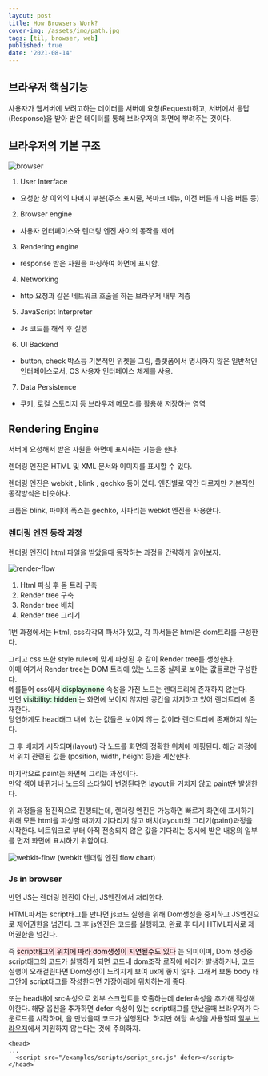 ```yaml
---
layout: post
title: How Browsers Work?
cover-img: /assets/img/path.jpg
tags: [til, browser, web]
published: true
date: '2021-08-14'
---
```


## 브라우저 핵심기능

사용자가 웹서버에 보려고하는 데이터를 서버에 요청(Request)하고, 서버에서 응답(Response)을 받아 받은 데이터를 통해 브라우저의 화면에 뿌려주는 것이다.

## 브라우저의 기본 구조

![browser](https://img1.daumcdn.net/thumb/R1280x0/?scode=mtistory2&fname=https%3A%2F%2Fblog.kakaocdn.net%2Fdn%2FbIakgv%2FbtqFgIlxxAL%2Fq3VfAelodH3aQEt0IpgxLk%2Fimg.png)

1. User Interface
  - 요청한 창 이외의 나머지 부분(주소 표시줄, 북마크 메뉴, 이전 버튼과 다음 버튼 등)

2. Browser engine
  - 사용자 인터페이스와 렌더링 엔진 사이의 동작을 제어

3. Rendering engine
  - response 받은 자원을 파싱하여 화면에 표시함.

4. Networking
  - http 요청과 같은 네트워크 호출을 하는 브라우저 내부 계층

5. JavaScript Interpreter
  - Js 코드를 해석 후 실행

6. UI Backend
  - button, check 박스등 기본적인 위젯을 그림, 플랫폼에서 명시하지 않은 일반적인 인터페이스로서, OS 사용자 인터페이스 체계를 사용.

7. Data Persistence 
  - 쿠키, 로컬 스토리지 등 브라우저 메모리를 활용해 저장하는 영역


## Rendering Engine

서버에 요청해서 받은 자원을 화면에 표시하는 기능을 한다.

렌더링 엔진은 HTML 및 XML 문서와 이미지를 표시할 수 있다.

렌더링 엔진은 webkit , blink , gechko 등이 있다. 엔진별로 약간 다르지만 기본적인 동작방식은 비슷하다.

크롬은 blink, 파이어 폭스는 gechko, 사파리는 webkit 엔진을 사용한다.

### 렌더링 엔진 동작 과정

렌더링 엔진이 html 파일을 받았을때 동작하는 과정을 간략하게 알아보자.

![render-flow](/postimgs/8_14/render-flow.png)

1. Html 파싱 후 돔 트리 구축
2. Render tree 구축
3. Render tree 배치
4. Render tree 그리기

1번 과정에서는 Html, css각각의 파서가 있고, 각 파서들은 html은 dom트리를 구성한다.

그리고 css 또한 style rules에 맞게 파싱된 후 같이 Render tree를 생성한다.  
이때 여기서 Render tree는 DOM 트리에 있는 노드중 실제로 보이는 값들로만 구성한다.  
예를들어 css에서<mark style='background-color: #dcffe4'> display:none</mark> 속성을 가진 노드는 렌더트리에 존재하지 않는다.  
반면 <mark style='background-color: #dcffe4'> visibility: hidden </mark> 는 화면에 보이지 않지만 공간을 차지하고 있어 렌더트리에 존재한다.  
당연하게도 head태그 내에 있는 값들은 보이지 않는 값이라 렌더트리에 존재하지 않는다.

그 후 배치가 시작되며(layout) 각 노드를 화면의 정확한 위치에 매핑된다.
해당 과정에서 위치 관련된 값들 (position, width, height 등)을 계산한다.

마지막으로 paint는 화면에 그리는 과정이다.  
만약 색이 바뀌거나 노드의 스타일이 변경된다면 layout을 거치지 않고 paint만 발생한다.

위 과정들을 점진적으로 진행되는데, 렌더링 엔진은 가능하면 빠르게 화면에 표시하기 위해 모든 html을 파싱할 때까지 기다리지 않고 배치(layout)와 그리기(paint)과정을 시작한다.
네트워크로 부터 아직 전송되지 않은 값을 기다리는 동시에 받은 내용의 일부를 먼저 화면에 표시하기 위함이다.

![webkit-flow](/postimgs/8_14/webkit_flow.png)
(webkit 렌더링 엔진 flow chart)

### Js in browser

반면 JS는 렌더링 엔진이 아닌, JS엔진에서 처리한다.

HTML파서는 script태그를 만나면 js코드 실행을 위해 Dom생성을 중지하고 JS엔진으로 제어권한을 넘긴다. 그 후 js엔진은 코드를 실행하고, 완료 후 다시 HTML파서로 제어권한을 넘긴다.

즉 <mark style='background-color: #ffdce0'> script태그의 위치에 따라 dom생성이 지연될수도 있다</mark> 는 의미이며, Dom 생성중 script태그의 코드가 실행하게 되면 코드내 dom조작 로직에 에러가 발생하거나, 코드 실행이 오래걸린다면 Dom생성이 느려지게 보여 ux에 좋지 않다.
그래서 보통 body 태그안에 script태그를 작성한다면 가장아래에 위치하는게 좋다.

또는 head내에 src속성으로 외부 스크립트를 호출하는데 defer속성을 추가해 작성해야한다.
해당 옵션을 추가하면 defer 속성이 있는 script태그를 만났을때 브라우저가 다운로드를 시작하며, </html>을 만났을때 코드가 실행된다.
하지만 해당 속성을 사용할때 [일부 브라우저](https://caniuse.com/?search=defer)에서 지원하지 않는다는 것에 주의하자.

```
<head>
...
  <script src="/examples/scripts/script_src.js" defer></script>
</head>
```
